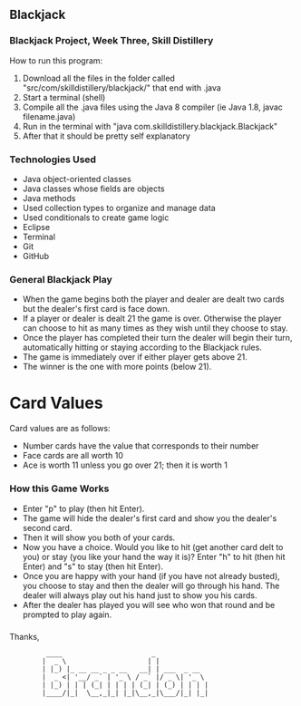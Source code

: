 ## Blackjack ##

### Blackjack Project, Week Three, Skill Distillery ###

How to run this program:

1. Download all the files in the folder called "src/com/skilldistillery/blackjack/" that end with .java
2. Start a terminal (shell)
3. Compile all the .java files using the Java 8 compiler (ie Java 1.8, javac filename.java)
4. Run in the terminal with "java com.skilldistillery.blackjack.Blackjack"
5. After that it should be pretty self explanatory

### Technologies Used ###

* Java object-oriented classes
* Java classes whose fields are objects
* Java methods
* Used collection types to organize and manage data
* Used conditionals to create game logic
* Eclipse
* Terminal
* Git
* GitHub

### General Blackjack Play ###

* When the game begins both the player and dealer are dealt two cards but the dealer's first card is face down.
* If a player or dealer is dealt 21 the game is over. Otherwise the player can choose to hit as many times as they wish until they choose to stay.
* Once the player has completed their turn the dealer will begin their turn, automatically hitting or staying according to the Blackjack rules.
* The game is immediately over if either player gets above 21.
* The winner is the one with more points (below 21).

# Card Values ###

Card values are as follows:
* Number cards have the value that corresponds to their number
* Face cards are all worth 10
* Ace is worth 11 unless you go over 21; then it is worth 1

### How this Game Works ###

* Enter "p" to play (then hit Enter).
* The game will hide the dealer's first card and show you the dealer's second card.
* Then it will show you both of your cards.
* Now you have a choice. Would you like to hit (get another card delt to you) or stay (you like your hand the way it is)? Enter "h" to hit (then hit Enter) and "s" to stay (then hit Enter).
* Once you are happy with your hand (if you have not already busted), you choose to stay and then the dealer will go through his hand. The dealer will always play out his hand just to show you his cards.
* After the dealer has played you will see who won that round and be prompted to play again.


###  




<!--- 
How to run. - Done
What it does. - 
List the technologies you used.
Explain how it went for me.
 --->

Thanks,





             ____                      _             
            |  _ \                    | |            
            | |_) |_ __ __ _ _ __   __| | ___  _ __  
            |  _ <| '__/ _` | '_ \ / _` |/ _ \| '_ \ 
            | |_) | | | (_| | | | | (_| | (_) | | | |
            |____/|_|  \__,_|_| |_|\__,_|\___/|_| |_|
                                                     
                                                     

